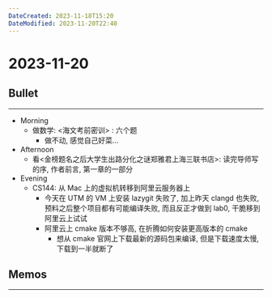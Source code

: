 ```yaml
---
DateCreated: 2023-11-18T15:20
DateModified: 2023-11-20T22:40
---
```

# 2023-11-20

## Bullet
---
- Morning
	- 做数学: <海文考前密训> : 六个题
		- 做不动, 感觉自己好菜…
- Afternoon
	- 看<金榜题名之后大学生出路分化之谜郑雅君上海三联书店>: 读完导师写的序, 作者前言, 第一章的一部分
- Evening
	- CS144: 从 Mac 上的虚拟机转移到阿里云服务器上
		- 今天在 UTM 的 VM 上安装 lazygit 失败了, 加上昨天 clangd 也失败, 预料之后整个项目都有可能编译失败, 而且反正才做到 lab0, 干脆移到阿里云上试试
		- 阿里云上 cmake 版本不够高, 在折腾如何安装更高版本的 cmake
			- 想从 cmake 官网上下载最新的源码包来编译, 但是下载速度太慢, 下载到一半就断了
## Memos
---
